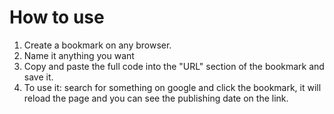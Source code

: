 # How to use
1. Create a bookmark on any browser.
2. Name it anything you want
3. Copy and paste the full code into the "URL" section of the bookmark and save it.
4. To use it: search for something on google and click the bookmark, it will reload the page and you can see the publishing date on the link.

